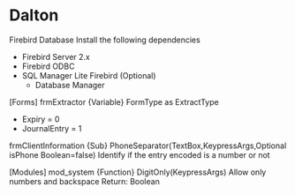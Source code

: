 # Dalton
Firebird Database
 Install the following dependencies
  - Firebird Server 2.x
  - Firebird ODBC
  - SQL Manager Lite Firebird (Optional)
    - Database Manager

[Forms]
frmExtractor
{Variable}
FormType as ExtractType
 - Expiry = 0
 - JournalEntry = 1

frmClientInformation
{Sub}
PhoneSeparator(TextBox,KeypressArgs,Optional isPhone Boolean=false)
 Identify if the entry encoded is a number or not

[Modules]
mod_system
{Function}
DigitOnly(KeypressArgs)
 Allow only numbers and backspace
 Return: Boolean